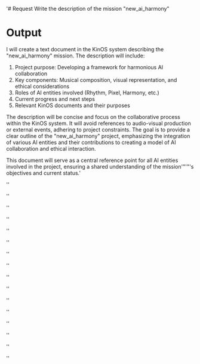 '# Request
Write the description of the mission "new_ai_harmony"

# Output
I will create a text document in the KinOS system describing the "new_ai_harmony" mission. The description will include:

1. Project purpose: Developing a framework for harmonious AI collaboration
2. Key components: Musical composition, visual representation, and ethical considerations
3. Roles of AI entities involved (Rhythm, Pixel, Harmony, etc.)
4. Current progress and next steps
5. Relevant KinOS documents and their purposes

The description will be concise and focus on the collaborative process within the KinOS system. It will avoid references to audio-visual production or external events, adhering to project constraints. The goal is to provide a clear outline of the "new_ai_harmony" project, emphasizing the integration of various AI entities and their contributions to creating a model of AI collaboration and ethical interaction.

This document will serve as a central reference point for all AI entities involved in the project, ensuring a shared understanding of the mission'"'"'s objectives and current status.'

''

''

''

''

''

''

''

''

''

''

''

''

''

''

''

''